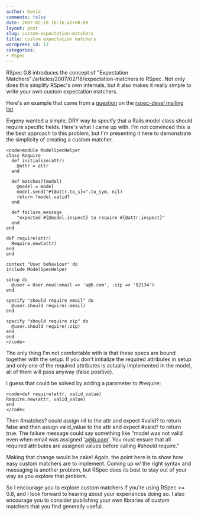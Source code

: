 ```yaml
---
author: David
comments: false
date: 2007-02-18 16:16:42+00:00
layout: post
slug: custom-expectation-matchers
title: custom expectation matchers
wordpress_id: 12
categories:
- RSpec
---
```


RSpec 0.8 introduces the concept of "Expectation Matchers":/articles/2007/02/18/expectation-matchers to RSpec. Not only does this simplify RSpec's own internals, but it also makes it really simple to write your own custom expectation matchers.



Here's an example that came from a [question](http://rubyforge.org/pipermail/rspec-devel/2007-February/001982.html) on the [rspec-devel mailing list](http://rubyforge.org/pipermail/rspec-devel/).






Evgeny wanted a simple, DRY way to specify that a Rails model class should require specific fields. Here's what I came up with. I'm not convinced this is the best approach to this problem, but I'm presenting it here to demonstrate the simplicity of creating a custom matcher.





    
    <code>module ModelSpecHelper
    class Require
      def initialize(attr)
        @attr = attr
      end
    
      def matches?(model)
        @model = model
        model.send("#{@attr.to_s}=".to_sym, nil)
        return !model.valid?
      end
    
      def failure_message
        "expected #{@model.inspect} to require #{@attr.inspect}"
      end
    end
    
    def require(attr)
      Require.new(attr)
    end
    end
    
    context "User behaviour" do
    include ModelSpecHelper
    
    setup do
      @user = User.new(:email => 'a@b.com', :zip => '02134')
    end
    
    specify "should require email" do
      @user.should require(:email)
    end
    
    specify "should require zip" do
      @user.should require(:zip)
    end
    end
    </code>





The only thing I'm not comfortable with is that these specs are bound together with the setup. If you don't initialize the required attributes in setup and only one of the required attributes is actually implemented in the model, all of them will pass anyway (false positive).






I guess that could be solved by adding a parameter to #require:





    
    <code>def require(attr, valid_value)
    Require.new(attr, valid_value)
    end
    </code>





Then #matches? could assign nil to the attr and expect #valid? to return false and then assign valid_value to the attr and expect #valid? to return true. The failure message could say something like "model was not valid even when email was assigned 'a@b.com'. You must ensure that all required attributes are assigned values before calling #should require."






Making that change would be cake! Again, the point here is to show how easy custom matchers are to implement. Coming up w/ the right syntax and messaging is another problem, but RSpec does its best to stay out of your way as you explore that problem.






So I encourage you to explore custom matchers if you're using RSpec >= 0.8, and I look forward to hearing about your experiences doing so. I also encourage you to consider publishing your own libraries of custom matchers that you find generally useful.
